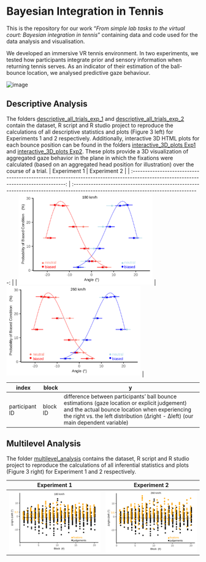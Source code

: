 # Bayesian Integration in Tennis

This is the repository for our work “*From simple lab tasks to the virtual court: Bayesian integration in tennis*” containing data and code used for the data analysis and visualisation.

We developed an immersive VR tennis environment. In two experiments, we tested how participants integrate prior and sensory information when returning tennis serves. As an indicator of their estimation of the ball-bounce location, we analysed predictive gaze behaviour.

<img src="./tennis.gif" alt="image" width="700" height="auto">

## Descriptive Analysis 

The folders [descriptive_all_trials_exp_1](./descriptive_all_trials_exp_1) and [descriptive_all_trials_exp_2](./descriptive_all_trials_exp_2) contain the dataset, R script and R studio project to reproduce the calculations of all descriptive statistics and plots (Figure 3 left) for Experiments 1 and 2 respectively. Additionally, interactive 3D HTML plots for each bounce position can be found in the folders [interactive_3D_plots Exp1](./descriptive_all_trials_exp_1/plots/interactive_3D_plots) and [interactive_3D_plots Exp2](./descriptive_all_trials_exp_2/plots/interactive_3D_plots). These plots provide a 3D visualization of aggregated gaze behavior in the plane in which the fixations were calculated (based on an aggregated head position for illustration) over the course of a trial.
|                                                            Experiment 1                                                             |                                                            Experiment 2                                                             |
| :---------------------------------------------------------------------------------------------------------------------------------: | :---------------------------------------------------------------------------------------------------------------------------------: |
| <img src="./descriptive_all_trials_exp_1/plots/final_exp_1.svg" alt="Experiment 1: last four blocks" style="width:350px;height:auto;"> | <img src="./descriptive_all_trials_exp_2/plots/final_exp_2.svg" alt="Experiment 2: last four blocks" style="width:350px;height:auto;"> |

| index   	| block  	| y  	|
|---	|---	|---	|
| participant ID   	| block ID  	| difference between participants’ ball bounce estimations (gaze location or explicit judgement) and the actual bounce location when experiencing the right vs. the left distribution (&Delta;right - &Delta;left) (our main dependent variable) |


## Multilevel Analysis 

The folder [multilevel_analysis](./multilevel_analysis) contains the dataset, R script and R studio project to reproduce the calculations of all inferential statistics and plots (Figure 3 right) for Experiment 1 and 2 respectively.

|                                                            Experiment 1                                                             |                                                            Experiment 2                                                             |
| :---------------------------------------------------------------------------------------------------------------------------------: | :---------------------------------------------------------------------------------------------------------------------------------: |
| <img src="./multilevel_analysis/plots/final_exp_1.svg" alt="Experiment 1: Gaze Shift Differences" style="width:350px;height:auto;"> | <img src="./multilevel_analysis/plots/final_exp_2.svg" alt="Experiment 2: Gaze Shift Differences" style="width:350px;height:auto;"> |
